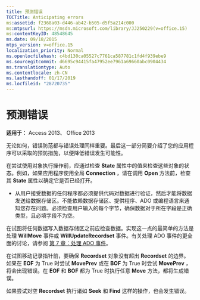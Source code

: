 ```yaml
---
title: 预测错误
TOCTitle: Anticipating errors
ms:assetid: f2368a03-d446-ab42-b505-d5f5a214c000
ms:mtpsurl: https://msdn.microsoft.com/library/JJ250229(v=office.15)
ms:contentKeyID: 48548645
ms.date: 09/18/2015
mtps_version: v=office.15
localization_priority: Normal
ms.openlocfilehash: c4bd130ca05527c7761ca587781c1fd4f939ebe9
ms.sourcegitcommit: d6695c94415fa47952ee7961a69660abc0904434
ms.translationtype: Auto
ms.contentlocale: zh-CN
ms.lasthandoff: 01/17/2019
ms.locfileid: "28720735"
---
```

# <a name="anticipating-errors"></a>预测错误


**适用于**： Access 2013、 Office 2013

无论如何，错误防范都与错误处理同样重要。最后这一部分简要介绍了您的应用程序可以采取的预防措施，以便降低错误发生可能性。

在尝试使用对象执行操作前，应通过检查 **State** 属性中的值来检查这些对象的状态。例如，如果应用程序使用全局 **Connection** ，请在调用 **Open** 方法前，检查其 **State** 属性以确定它是否已经打开。

- 从用户接受数据的任何程序都必须提供代码对数据进行验证，然后才能将数据发送给数据存储区。不能依赖数据存储区、提供程序、ADO 或编程语言来通知您存在问题。必须检查用户输入的每个字节，确保数据对于所在字段是正确类型，且必填字段不为空。

在试图将任何数据写入数据存储区之前应检查数据。实现这一点的最简单的方法是处理 **WillMove** 事件或 **WillUpdateRecordset** 事件。有关处理 ADO 事件的更全面的讨论，请参阅 [第 7 章：处理 ADO 事件](chapter-7-handling-ado-events.md)。

在试图移动记录指针前，要确保 **Recordset** 对象没有超出 **Recordset** 的边界。如果在 **EOF** 为 True 时尝试 **MovePrev** 或在 **BOF** 为 True 时尝试 **MovePrev** ，将会出现错误。在 **EOF** 和 **BOF** 都为 True 时执行任意 **Move** 方法，都将生成错误。

如果尝试对空 **Recordset** 执行诸如 **Seek** 和 **Find** 这样的操作，也会发生错误。

